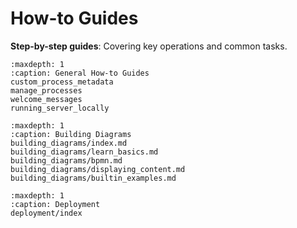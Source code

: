 # How-to Guides

**Step-by-step guides**: Covering key operations and common tasks.

```{toctree}
:maxdepth: 1
:caption: General How-to Guides
custom_process_metadata
manage_processes
welcome_messages
running_server_locally
```

```{toctree}
:maxdepth: 1
:caption: Building Diagrams
building_diagrams/index.md
building_diagrams/learn_basics.md
building_diagrams/bpmn.md
building_diagrams/displaying_content.md
building_diagrams/builtin_examples.md
```

```{toctree}
:maxdepth: 1
:caption: Deployment
deployment/index
```
